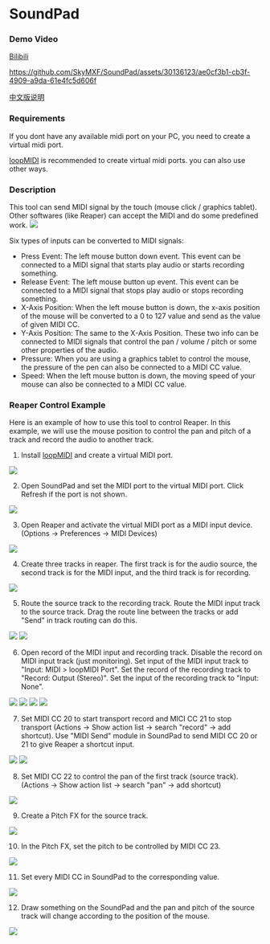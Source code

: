 # SoundPad

### Demo Video
[Bilibili](https://www.bilibili.com/video/BV1KD421M76i/?share_source=copy_web&vd_source=5c7681b720da88e0cbbd8ec41a82594d)

https://github.com/SkyMXF/SoundPad/assets/30136123/ae0cf3b1-cb3f-4909-a9da-61e4fc5d606f


[中文版说明](https://github.com/SkyMXF/SoundPad/blob/main/README_CN.md)

### Requirements
If you dont have any available midi port on your PC, you need to create a virtual midi port.

[loopMIDI](https://www.tobias-erichsen.de/software/loopmidi.html) is recommended to create virtual midi ports. you can also use other ways.

### Description
This tool can send MIDI signal by the touch (mouse click / graphics tablet). Other softwares (like Reaper) can accept the MIDI and do some predefined work.
![](https://raw.githubusercontent.com/SkyMXF/SoundPad/main/desc_img/midi_signal_pipe.png)

Six types of inputs can be converted to MIDI signals:
- Press Event: The left mouse button down event. This event can be connected to a MIDI signal that starts play audio or starts recording something.
- Release Event: The left mouse button up event. This event can be connected to a MIDI signal that stops play audio or stops recording something.
- X-Axis Position: When the left mouse button is down, the x-axis position of the mouse will be converted to a 0 to 127 value and send as the value of given MIDI CC.
- Y-Axis Position: The same to the X-Axis Position. These two info can be connected to MIDI signals that control the pan / volume / pitch or some other properties of the audio.
- Pressure: When you are using a graphics tablet to control the mouse, the pressure of the pen can also be connected to a MIDI CC value.
- Speed: When the left mouse button is down, the moving speed of your mouse can also be connected to a MIDI CC value.


### Reaper Control Example
Here is an example of how to use this tool to control Reaper. In this example, we will use the mouse position to control the pan and pitch of a track and record the audio to another track.

1. Install [loopMIDI](https://www.tobias-erichsen.de/software/loopmidi.html) and create a virtual MIDI port.

![](https://raw.githubusercontent.com/SkyMXF/SoundPad/main/desc_img/loop_midi_usage.png)

2. Open SoundPad and set the MIDI port to the virtual MIDI port. Click Refresh if the port is not shown.

![](https://raw.githubusercontent.com/SkyMXF/SoundPad/main/desc_img/set_midi_port_in_sound_pad.png)

3. Open Reaper and activate the virtual MIDI port as a MIDI input device. (Options -> Preferences -> MIDI Devices)

![](https://raw.githubusercontent.com/SkyMXF/SoundPad/main/desc_img/enable_midi_in_reaper.png)

4. Create three tracks in reaper. The first track is for the audio source, the second track is for the MIDI input, and the third track is for recording.

![](https://raw.githubusercontent.com/SkyMXF/SoundPad/main/desc_img/create_tracks.png)

5. Route the source track to the recording track. Route the MIDI input track to the source track. Drag the route line between the tracks or add "Send" in track routing can do this.

![](https://raw.githubusercontent.com/SkyMXF/SoundPad/main/desc_img/route_1_to_3.png)
![](https://raw.githubusercontent.com/SkyMXF/SoundPad/main/desc_img/route_2_to_1.png)

6. Open record of the MIDI input and recording track. Disable the record on MIDI input track (just monitoring). Set input of the MIDI input track to "Input: MIDI > loopMIDI Port". Set the record of the recording track to "Record: Output (Stereo)". Set the input of the recording track to "Input: None".

![](https://raw.githubusercontent.com/SkyMXF/SoundPad/main/desc_img/set_midi_track_record.png)
![](https://raw.githubusercontent.com/SkyMXF/SoundPad/main/desc_img/set_midi_track_input.png)
![](https://raw.githubusercontent.com/SkyMXF/SoundPad/main/desc_img/set_record_track_record.png)
![](https://raw.githubusercontent.com/SkyMXF/SoundPad/main/desc_img/set_record_track_input.png)

7. Set MIDI CC 20 to start transport record and MICI CC 21 to stop transport (Actions -> Show action list -> search "record" -> add shortcut). Use "MIDI Send" module in SoundPad to send MIDI CC 20 or 21 to give Reaper a shortcut input.

![](https://raw.githubusercontent.com/SkyMXF/SoundPad/main/desc_img/add_transport_control.png)
![](https://raw.githubusercontent.com/SkyMXF/SoundPad/main/desc_img/bind_midi.png)

8. Set MIDI CC 22 to control the pan of the first track (source track). (Actions -> Show action list -> search "pan" -> add shortcut)

![](https://raw.githubusercontent.com/SkyMXF/SoundPad/main/desc_img/bind_pan.png)

9. Create a Pitch FX for the source track.

![](https://raw.githubusercontent.com/SkyMXF/SoundPad/main/desc_img/add_pitch_fx.png)

10. In the Pitch FX, set the pitch to be controlled by MIDI CC 23.

![](https://raw.githubusercontent.com/SkyMXF/SoundPad/main/desc_img/bind_pitch.png)

11. Set every MIDI CC in SoundPad to the corresponding value.

![](https://raw.githubusercontent.com/SkyMXF/SoundPad/main/desc_img/set_in_sound_pad.png)

12. Draw something on the SoundPad and the pan and pitch of the source track will change according to the position of the mouse.

![](https://raw.githubusercontent.com/SkyMXF/SoundPad/main/desc_img/control_effects.png)
